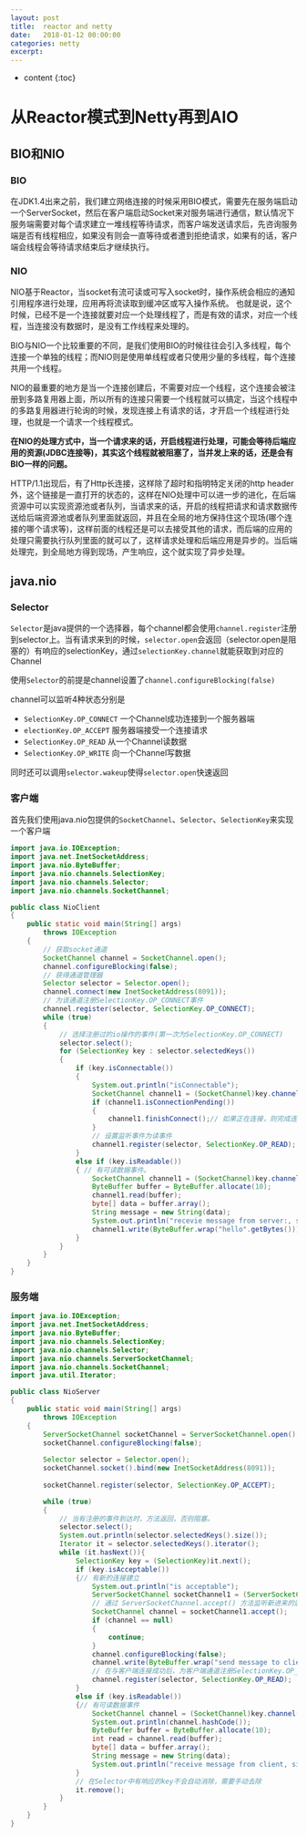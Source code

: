 ```yaml
---
layout: post
title:  reactor and netty
date:   2018-01-12 00:00:00
categories: netty
excerpt: 
---
```


* content
{:toc}

# 从Reactor模式到Netty再到AIO

## BIO和NIO

### BIO

 在JDK1.4出来之前，我们建立网络连接的时候采用BIO模式，需要先在服务端启动一个ServerSocket，然后在客户端启动Socket来对服务端进行通信，默认情况下服务端需要对每个请求建立一堆线程等待请求，而客户端发送请求后，先咨询服务端是否有线程相应，如果没有则会一直等待或者遭到拒绝请求，如果有的话，客户端会线程会等待请求结束后才继续执行。

### NIO

NIO基于Reactor，当socket有流可读或可写入socket时，操作系统会相应的通知引用程序进行处理，应用再将流读取到缓冲区或写入操作系统。  也就是说，这个时候，已经不是一个连接就要对应一个处理线程了，而是有效的请求，对应一个线程，当连接没有数据时，是没有工作线程来处理的。

BIO与NIO一个比较重要的不同，是我们使用BIO的时候往往会引入多线程，每个连接一个单独的线程；而NIO则是使用单线程或者只使用少量的多线程，每个连接共用一个线程。

NIO的最重要的地方是当一个连接创建后，不需要对应一个线程，这个连接会被注册到多路复用器上面，所以所有的连接只需要一个线程就可以搞定，当这个线程中的多路复用器进行轮询的时候，发现连接上有请求的话，才开启一个线程进行处理，也就是一个请求一个线程模式。

**在NIO的处理方式中，当一个请求来的话，开启线程进行处理，可能会等待后端应用的资源(JDBC连接等)，其实这个线程就被阻塞了，当并发上来的话，还是会有BIO一样的问题。**

HTTP/1.1出现后，有了Http长连接，这样除了超时和指明特定关闭的http header外，这个链接是一直打开的状态的，这样在NIO处理中可以进一步的进化，在后端资源中可以实现资源池或者队列，当请求来的话，开启的线程把请求和请求数据传送给后端资源池或者队列里面就返回，并且在全局的地方保持住这个现场(哪个连接的哪个请求等)，这样前面的线程还是可以去接受其他的请求，而后端的应用的处理只需要执行队列里面的就可以了，这样请求处理和后端应用是异步的。当后端处理完，到全局地方得到现场，产生响应，这个就实现了异步处理。

## java.nio

### Selector

`Selector`是java提供的一个选择器，每个channel都会使用`channel.register`注册到selector上。当有请求来到的时候，`selector.open`会返回（selector.open是阻塞的）有响应的selectionKey，通过`selectionKey.channel`就能获取到对应的Channel

使用`Selector`的前提是channel设置了`channel.configureBlocking(false)`

channel可以监听4种状态分别是

* `SelectionKey.OP_CONNECT`  一个Channel成功连接到一个服务器端
* `electionKey.OP_ACCEPT`   服务器端接受一个连接请求
* `SelectionKey.OP_READ`  从一个Channel读数据
* `SelectionKey.OP_WRITE`  向一个Channel写数据

同时还可以调用`selector.wakeup`使得`selector.open`快速返回

### 客户端

首先我们使用java.nio包提供的`SocketChannel`、`Selector`、`SelectionKey`来实现一个客户端

```java
import java.io.IOException;
import java.net.InetSocketAddress;
import java.nio.ByteBuffer;
import java.nio.channels.SelectionKey;
import java.nio.channels.Selector;
import java.nio.channels.SocketChannel;

public class NioClient
{
    public static void main(String[] args)
        throws IOException
    {
        // 获取socket通道
        SocketChannel channel = SocketChannel.open();
        channel.configureBlocking(false);
        // 获得通道管理器
        Selector selector = Selector.open();
        channel.connect(new InetSocketAddress(8091));
        // 为该通道注册SelectionKey.OP_CONNECT事件
        channel.register(selector, SelectionKey.OP_CONNECT);
        while (true)
        {
            // 选择注册过的io操作的事件(第一次为SelectionKey.OP_CONNECT)
            selector.select();
            for (SelectionKey key : selector.selectedKeys())
            {
                if (key.isConnectable())
                {
                    System.out.println("isConnectable");
                    SocketChannel channel1 = (SocketChannel)key.channel();
                    if (channel1.isConnectionPending())
                    {
                        channel1.finishConnect();// 如果正在连接，则完成连接
                    }
                    // 设置监听事件为读事件
                    channel1.register(selector, SelectionKey.OP_READ);
                }
                else if (key.isReadable())
                { // 有可读数据事件。
                    SocketChannel channel1 = (SocketChannel)key.channel();
                    ByteBuffer buffer = ByteBuffer.allocate(10);
                    channel1.read(buffer);
                    byte[] data = buffer.array();
                    String message = new String(data);
                    System.out.println("recevie message from server:, size:" + buffer.position() + " msg: " + message);
                    channel1.write(ByteBuffer.wrap("hello".getBytes()));
                }
            }
        }
    }
}

```

### 服务端

```java
import java.io.IOException;
import java.net.InetSocketAddress;
import java.nio.ByteBuffer;
import java.nio.channels.SelectionKey;
import java.nio.channels.Selector;
import java.nio.channels.ServerSocketChannel;
import java.nio.channels.SocketChannel;
import java.util.Iterator;

public class NioServer
{
    public static void main(String[] args)
        throws IOException
    {
        ServerSocketChannel socketChannel = ServerSocketChannel.open();
        socketChannel.configureBlocking(false);
        
        Selector selector = Selector.open();
        socketChannel.socket().bind(new InetSocketAddress(8091));
        
        socketChannel.register(selector, SelectionKey.OP_ACCEPT);

        while (true)
        {
            // 当有注册的事件到达时，方法返回，否则阻塞。
            selector.select();
            System.out.println(selector.selectedKeys().size());
            Iterator it = selector.selectedKeys().iterator();
            while (it.hasNext()){
                SelectionKey key = (SelectionKey)it.next();
                if (key.isAcceptable())
                {// 有新的连接建立
                    System.out.println("is acceptable");
                    ServerSocketChannel socketChannel1 = (ServerSocketChannel)key.channel();
                    // 通过 ServerSocketChannel.accept() 方法监听新进来的连接。当 accept()方法返回的时候,它返回一个包含新进来的连接的 SocketChannel
                    SocketChannel channel = socketChannel1.accept();
                    if (channel == null)
                    {
                        continue;
                    }
                    channel.configureBlocking(false);
                    channel.write(ByteBuffer.wrap("send message to client".getBytes()));
                    // 在与客户端连接成功后，为客户端通道注册SelectionKey.OP_READ事件。
                    channel.register(selector, SelectionKey.OP_READ);
                }
                else if (key.isReadable())
                {// 有可读数据事件
                    SocketChannel channel = (SocketChannel)key.channel();
                    System.out.println(channel.hashCode());
                    ByteBuffer buffer = ByteBuffer.allocate(10);
                    int read = channel.read(buffer);
                    byte[] data = buffer.array();
                    String message = new String(data);
                    System.out.println("receive message from client, size:" + buffer.position() + " msg: " + message);
                }
                // 在Selector中有响应的key不会自动消除，需要手动去除
                it.remove();
            }
        }
    }
}

```
